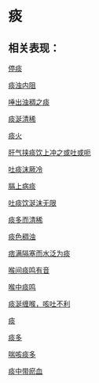 # 痰## 相关表现： [停痰](https://www.gmzyjc.com/search/result?wd=停痰)[痰浊内阻](https://www.gmzyjc.com/search/result?wd=痰浊内阻)[唾出浊稠之痰](https://www.gmzyjc.com/search/result?wd=唾出浊稠之痰)[痰涎清稀](https://www.gmzyjc.com/search/result?wd=痰涎清稀)[痰火](https://www.gmzyjc.com/search/result?wd=痰火)[肝气挟痰饮上冲之或吐或呃](https://www.gmzyjc.com/search/result?wd=肝气挟痰饮上冲之或吐或呃)[吐痰沫厥冷](https://www.gmzyjc.com/search/result?wd=吐痰沫厥冷)[膈上病痰](https://www.gmzyjc.com/search/result?wd=膈上病痰)[吐痰饮涎沫无限](https://www.gmzyjc.com/search/result?wd=吐痰饮涎沫无限)[痰多而清稀](https://www.gmzyjc.com/search/result?wd=痰多而清稀)[痰色稠浊](https://www.gmzyjc.com/search/result?wd=痰色稠浊)[痞满隔塞而水泛为痰](https://www.gmzyjc.com/search/result?wd=痞满隔塞而水泛为痰)[喉间痰鸣有音](https://www.gmzyjc.com/search/result?wd=喉间痰鸣有音)[喉中痰鸣](https://www.gmzyjc.com/search/result?wd=喉中痰鸣)[痰涎缠喉，咳吐不利](https://www.gmzyjc.com/search/result?wd=痰涎缠喉，咳吐不利)[痰](https://www.gmzyjc.com/search/result?wd=痰)[痰多](https://www.gmzyjc.com/search/result?wd=痰多)[喘咳痰多](https://www.gmzyjc.com/search/result?wd=喘咳痰多)[痰中带瘀血](https://www.gmzyjc.com/search/result?wd=痰中带瘀血)